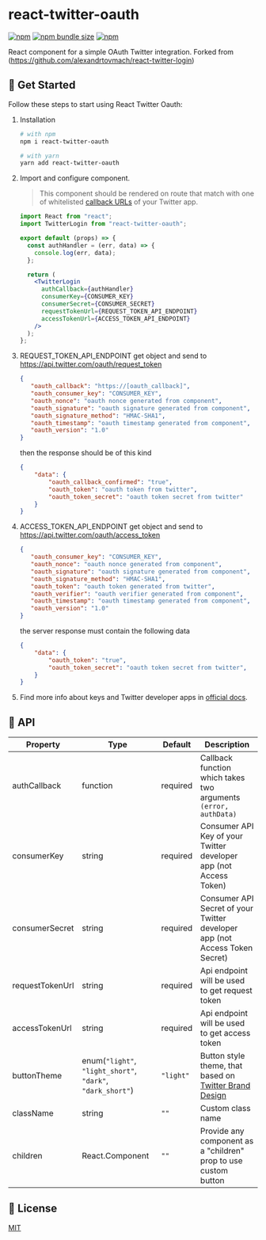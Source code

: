 # react-twitter-oauth

[![npm](https://img.shields.io/npm/v/react-twitter-oauth?logo=npm&cacheSeconds=1800)](https://www.npmjs.com/package/react-twitter-login)
[![npm bundle size](https://img.shields.io/bundlephobia/minzip/react-twitter-oauth?cacheSeconds=1800)](https://www.npmjs.com/package/react-twitter-login)
[![npm](https://img.shields.io/npm/dt/react-twitter-oauth?cacheSeconds=1800)](https://www.npmjs.com/package/react-twitter-login)

React component for a simple OAuth Twitter integration. Forked from (https://github.com/alexandrtovmach/react-twitter-login)

## 🚀 Get Started

Follow these steps to start using React Twitter Oauth:

1. Installation

   ```sh
   # with npm
   npm i react-twitter-oauth

   # with yarn
   yarn add react-twitter-oauth
   ```

2. Import and configure component.

   > This component should be rendered on route that match with one of whitelisted [callback URLs](https://developer.twitter.com/en/docs/basics/apps/guides/callback-urls) of your Twitter app.

   ```jsx
   import React from "react";
   import TwitterLogin from "react-twitter-oauth";

   export default (props) => {
     const authHandler = (err, data) => {
       console.log(err, data);
     };

     return (
       <TwitterLogin
         authCallback={authHandler}
         consumerKey={CONSUMER_KEY}
         consumerSecret={CONSUMER_SECRET}
         requestTokenUrl={REQUEST_TOKEN_API_ENDPOINT}
         accessTokenUrl={ACCESS_TOKEN_API_ENDPOINT}
       />
     );
   };
   ```

3. REQUEST_TOKEN_API_ENDPOINT get object and send to https://api.twitter.com/oauth/request_token

    ```json
   {   
       "oauth_callback": "https://[oauth_callback]",
       "oauth_consumer_key": "CONSUMER_KEY",
       "oauth_nonce": "oauth nonce generated from component",
       "oauth_signature": "oauth signature generated from component",
       "oauth_signature_method": "HMAC-SHA1",
       "oauth_timestamp": "oauth timestamp generated from component",
       "oauth_version": "1.0"
   }
      ```
   
   then the response should be of this kind
   
   ```json
   {   
       "data": {
           "oauth_callback_confirmed": "true",
           "oauth_token": "oauth token from twitter",
           "oauth_token_secret": "oauth token secret from twitter"
       }
   }
   ```
   
4. ACCESS_TOKEN_API_ENDPOINT get object and send to https://api.twitter.com/oauth/access_token

    ```json
   {   
       "oauth_consumer_key": "CONSUMER_KEY",
       "oauth_nonce": "oauth nonce generated from component",
       "oauth_signature": "oauth signature generated from component",
       "oauth_signature_method": "HMAC-SHA1",
       "oauth_token": "oauth token generated from twitter",
       "oauth_verifier": "oauth verifier generated from component",
       "oauth_timestamp": "oauth timestamp generated from component",
       "oauth_version": "1.0"
   }
      ```
   
   the server response must contain the following data
   ```json
   {   
       "data": {
           "oauth_token": "true",
           "oauth_token_secret": "oauth token secret from twitter",
       }
   }
   ```

5. Find more info about keys and Twitter developer apps in [official docs](https://developer.twitter.com/en/docs/basics/apps/overview).

## 📖 API

| Property       | Type                                                       | Default   | Description                                                                                                            |
| -------------- | ---------------------------------------------------------- | --------- | ---------------------------------------------------------------------------------------------------------------------- |
| authCallback   | function                                                   | required  | Callback function which takes two arguments `(error, authData)`                                                        |
| consumerKey    | string                                                     | required  | Consumer API Key of your Twitter developer app (not Access Token)                                                      |
| consumerSecret | string                                                     | required  | Consumer API Secret of your Twitter developer app (not Access Token Secret)                                            |
| requestTokenUrl| string                                                     | required  | Api endpoint will be used to get request token                                                                         |
| accessTokenUrl | string                                                     | required  | Api endpoint will be used to get access token                                                                          |
| buttonTheme    | enum(`"light"`, `"light_short"`, `"dark"`, `"dark_short"`) | `"light"` | Button style theme, that based on [Twitter Brand Design](https://about.twitter.com/en_us/company/brand-resources.html) |
| className      | string                                                     | `""`      | Custom class name                                                                                                      |
| children       | React.Component                                            | `""`      | Provide any component as a "children" prop to use custom button                                                        |

## 📝 License

[MIT](https://github.com/alexandrtovmach/react-twitter-login/blob/master/LICENSE)
